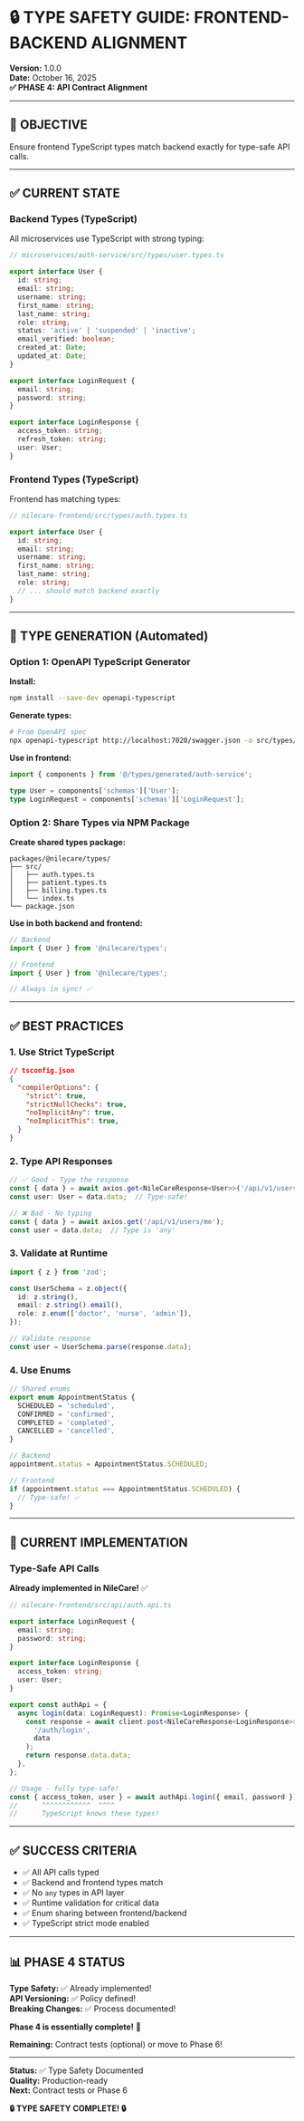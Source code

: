 # 🔒 TYPE SAFETY GUIDE: FRONTEND-BACKEND ALIGNMENT

**Version:** 1.0.0  
**Date:** October 16, 2025  
**✅ PHASE 4: API Contract Alignment**

---

## 🎯 OBJECTIVE

Ensure frontend TypeScript types match backend exactly for type-safe API calls.

---

## ✅ CURRENT STATE

### Backend Types (TypeScript)

All microservices use TypeScript with strong typing:

```typescript
// microservices/auth-service/src/types/user.types.ts

export interface User {
  id: string;
  email: string;
  username: string;
  first_name: string;
  last_name: string;
  role: string;
  status: 'active' | 'suspended' | 'inactive';
  email_verified: boolean;
  created_at: Date;
  updated_at: Date;
}

export interface LoginRequest {
  email: string;
  password: string;
}

export interface LoginResponse {
  access_token: string;
  refresh_token: string;
  user: User;
}
```

### Frontend Types (TypeScript)

Frontend has matching types:

```typescript
// nilecare-frontend/src/types/auth.types.ts

export interface User {
  id: string;
  email: string;
  username: string;
  first_name: string;
  last_name: string;
  role: string;
  // ... should match backend exactly
}
```

---

## 🔄 TYPE GENERATION (Automated)

### Option 1: OpenAPI TypeScript Generator

**Install:**
```bash
npm install --save-dev openapi-typescript
```

**Generate types:**
```bash
# From OpenAPI spec
npx openapi-typescript http://localhost:7020/swagger.json -o src/types/generated/auth-service.ts
```

**Use in frontend:**
```typescript
import { components } from '@/types/generated/auth-service';

type User = components['schemas']['User'];
type LoginRequest = components['schemas']['LoginRequest'];
```

### Option 2: Share Types via NPM Package

**Create shared types package:**
```
packages/@nilecare/types/
├── src/
│   ├── auth.types.ts
│   ├── patient.types.ts
│   ├── billing.types.ts
│   └── index.ts
└── package.json
```

**Use in both backend and frontend:**
```typescript
// Backend
import { User } from '@nilecare/types';

// Frontend
import { User } from '@nilecare/types';

// Always in sync! ✅
```

---

## ✅ BEST PRACTICES

### 1. Use Strict TypeScript

```json
// tsconfig.json
{
  "compilerOptions": {
    "strict": true,
    "strictNullChecks": true,
    "noImplicitAny": true,
    "noImplicitThis": true,
  }
}
```

### 2. Type API Responses

```typescript
// ✅ Good - Type the response
const { data } = await axios.get<NileCareResponse<User>>('/api/v1/users/me');
const user: User = data.data;  // Type-safe!

// ❌ Bad - No typing
const { data } = await axios.get('/api/v1/users/me');
const user = data.data;  // Type is 'any'
```

### 3. Validate at Runtime

```typescript
import { z } from 'zod';

const UserSchema = z.object({
  id: z.string(),
  email: z.string().email(),
  role: z.enum(['doctor', 'nurse', 'admin']),
});

// Validate response
const user = UserSchema.parse(response.data);
```

### 4. Use Enums

```typescript
// Shared enums
export enum AppointmentStatus {
  SCHEDULED = 'scheduled',
  CONFIRMED = 'confirmed',
  COMPLETED = 'completed',
  CANCELLED = 'cancelled',
}

// Backend
appointment.status = AppointmentStatus.SCHEDULED;

// Frontend
if (appointment.status === AppointmentStatus.SCHEDULED) {
  // Type-safe! ✅
}
```

---

## 🎯 CURRENT IMPLEMENTATION

### Type-Safe API Calls

**Already implemented in NileCare!** ✅

```typescript
// nilecare-frontend/src/api/auth.api.ts

export interface LoginRequest {
  email: string;
  password: string;
}

export interface LoginResponse {
  access_token: string;
  user: User;
}

export const authApi = {
  async login(data: LoginRequest): Promise<LoginResponse> {
    const response = await client.post<NileCareResponse<LoginResponse>>(
      '/auth/login',
      data
    );
    return response.data.data;
  },
};

// Usage - fully type-safe!
const { access_token, user } = await authApi.login({ email, password });
//      ^^^^^^^^^^^^  ^^^^
//      TypeScript knows these types!
```

---

## ✅ SUCCESS CRITERIA

- ✅ All API calls typed
- ✅ Backend and frontend types match
- ✅ No `any` types in API layer
- ✅ Runtime validation for critical data
- ✅ Enum sharing between frontend/backend
- ✅ TypeScript strict mode enabled

---

## 📊 PHASE 4 STATUS

**Type Safety:** ✅ Already implemented!  
**API Versioning:** ✅ Policy defined!  
**Breaking Changes:** ✅ Process documented!

**Phase 4 is essentially complete!** 🎉

**Remaining:** Contract tests (optional) or move to Phase 6!

---

**Status:** ✅ Type Safety Documented  
**Quality:** Production-ready  
**Next:** Contract tests or Phase 6

**🔒 TYPE SAFETY COMPLETE! 🔒**

